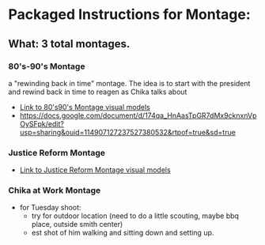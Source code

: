 # Packaged Instructions for Montage:

## What: 3 total montages.

### 80's-90's Montage
a "rewinding back in time" montage. The idea is to start with the president and rewind back in time to reagen as Chika talks about 
*  [Link to 80's90's Montage visual models](https://drive.google.com/drive/folders/17PG_upZOej93lx8zNkyr1cPNfK8S99T_?usp=sharing)
*  https://docs.google.com/document/d/174qa_HnAasTpGR7dMx9cknxnVpOySFpk/edit?usp=sharing&ouid=114907127237527380532&rtpof=true&sd=true

### Justice Reform Montage
* [Link to Justice Reform Montage visual models](https://drive.google.com/drive/folders/1Lf5-c6eWHDfAAXS3kV8fNrTImP6GZsG2)

### Chika at Work Montage

* for Tuesday shoot:
    * try for outdoor location (need to do a little scouting, maybe bbq place, outside smith center)
    * est shot of him walking and sitting down and setting up.
